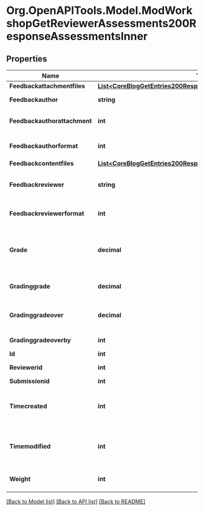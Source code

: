 # Org.OpenAPITools.Model.ModWorkshopGetReviewerAssessments200ResponseAssessmentsInner

## Properties

Name | Type | Description | Notes
------------ | ------------- | ------------- | -------------
**Feedbackattachmentfiles** | [**List&lt;CoreBlogGetEntries200ResponseEntriesInnerSummaryfilesInner&gt;**](CoreBlogGetEntries200ResponseEntriesInnerSummaryfilesInner.md) |  | [optional] 
**Feedbackauthor** | **string** | The comment/feedback from the reviewer for the author. | [optional] 
**Feedbackauthorattachment** | **int** | Are there some files attached to the feedbackauthor field?                     Sets to 1 by file_postupdate_standard_filemanager(). | [optional] [default to 0]
**Feedbackauthorformat** | **int** | feedbackauthor format (1 &#x3D; HTML, 0 &#x3D; MOODLE, 2 &#x3D; PLAIN, or 4 &#x3D; MARKDOWN) | [optional] [default to 0]
**Feedbackcontentfiles** | [**List&lt;CoreBlogGetEntries200ResponseEntriesInnerSummaryfilesInner&gt;**](CoreBlogGetEntries200ResponseEntriesInnerSummaryfilesInner.md) |  | [optional] 
**Feedbackreviewer** | **string** | The comment/feedback from the teacher for the reviewer.                     For example the reason why the grade for assessment was overridden | [optional] 
**Feedbackreviewerformat** | **int** | feedbackreviewer format (1 &#x3D; HTML, 0 &#x3D; MOODLE, 2 &#x3D; PLAIN, or 4 &#x3D; MARKDOWN) | [optional] [default to 0]
**Grade** | **decimal** | The aggregated grade for submission suggested by the reviewer.                     The grade 0..100 is computed from the values assigned to the assessment dimensions fields. If NULL then it has not been aggregated yet. | [optional] 
**Gradinggrade** | **decimal** | The computed grade 0..100 for this assessment. If NULL then it has not been computed yet. | [optional] 
**Gradinggradeover** | **decimal** | Grade for the assessment manually overridden by a teacher.                     Grade is always from interval 0..100. If NULL then the grade is not overriden. | [optional] 
**Gradinggradeoverby** | **int** | The id of the user who has overridden the grade for submission. | [optional] 
**Id** | **int** | The primary key of the record. | [optional] 
**Reviewerid** | **int** | The id of the reviewer who makes this assessment | [optional] 
**Submissionid** | **int** | The id of the assessed submission | [optional] 
**Timecreated** | **int** | If 0 then the assessment was allocated but the reviewer has not assessed yet.                     If greater than 0 then the timestamp of when the reviewer assessed for the first time | [optional] [default to 0]
**Timemodified** | **int** | If 0 then the assessment was allocated but the reviewer has not assessed yet.                     If greater than 0 then the timestamp of when the reviewer assessed for the last time | [optional] [default to 0]
**Weight** | **int** | The weight of the assessment for the purposes of aggregation | [optional] [default to 1]

[[Back to Model list]](../README.md#documentation-for-models) [[Back to API list]](../README.md#documentation-for-api-endpoints) [[Back to README]](../README.md)

